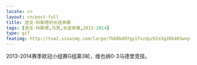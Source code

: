 ```yaml
---
locate: cn
layout: cn/post-full
title: 迭戈·科斯塔的长途奔袭
tags: [迭戈·科斯塔,马竞,长途奔袭,2013-2014]
type: gif
featimg: http://tva2.sinaimg.com/large/7bb8bd97gy1fxzdyzh2s5g20b403wnpf.gif
---
```


2013-2014赛季欧冠小组赛G组第3轮，维也纳0-3马德里竞技。
